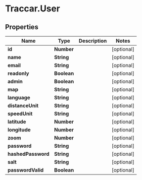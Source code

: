 # Traccar.User

## Properties
Name | Type | Description | Notes
------------ | ------------- | ------------- | -------------
**id** | **Number** |  | [optional] 
**name** | **String** |  | [optional] 
**email** | **String** |  | [optional] 
**readonly** | **Boolean** |  | [optional] 
**admin** | **Boolean** |  | [optional] 
**map** | **String** |  | [optional] 
**language** | **String** |  | [optional] 
**distanceUnit** | **String** |  | [optional] 
**speedUnit** | **String** |  | [optional] 
**latitude** | **Number** |  | [optional] 
**longitude** | **Number** |  | [optional] 
**zoom** | **Number** |  | [optional] 
**password** | **String** |  | [optional] 
**hashedPassword** | **String** |  | [optional] 
**salt** | **String** |  | [optional] 
**passwordValid** | **Boolean** |  | [optional] 


